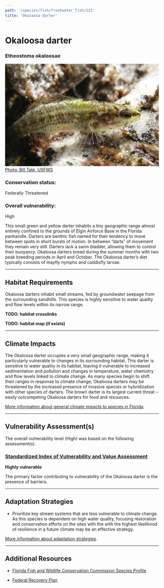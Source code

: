 ```yaml
---
path: '/species/fish/freshwater_fish/223'
title: 'Okaloosa darter'
---
```


# Okaloosa darter

### Etheostoma okaloosae

<div id="TopSection">

<div class="header-photo"><img src="223.jpg" alt="Photo for Okaloosa darter"/>
<figcaption><a href="https://commons.wikimedia.org/w/index.php?curid=16302527" target="_blank" rel="noopener noreferrer">Photo: Bill Tate, USFWS</a></figcaption></div>

<div>

### Conservation status:

Federally Threatened

### Overall vulnerability:

High

</div>
</div>

This small green and yellow darter inhabits a tiny geographic range almost entirely confined to the grounds of Elgin Airforce Base in the Florida panhandle.  Darters are benthic fish named for their tendency to move between spots in short bursts of motion.  In between “darts” of movement they remain very still.  Darters lack a swim bladder, allowing them to control their buoyancy.    Okaloosa darters breed during the summer months with two peak breeding periods in April and October. The Okaloosa darter’s diet typically consists of mayfly nymphs and caddisfly larvae.

<hr />

## Habitat Requirements



Okaloosa darters inhabit small streams, fed by groundwater seepage from the surrounding sandhills. This species is highly sensitive to water quality and flow levels within its narrow range.

**TODO: habitat crosslinks**

**TODO: habitat map (if exists)**

<hr />

## Climate Impacts

The Okaloosa darter occupies a very small geographic range, making it particularly vulnerable to changes in its surrounding habitat. This darter is sensitive to water quality in its habitat, leaving it vulnerable to increased sedimentation and pollution and changes in temperature, water chemistry and flow levels linked to climate change.  As many species begin to shift their ranges in response to climate change, Okaloosa darters may be threatened by the increased presence of invasive species or hybridization with other species of darters.  The brown darter is its largest current threat – easily outcompeting Okaloosa darters for food and resources.

[More information about general climate impacts to species in Florida](/impacts/species).



<hr />

## Vulnerability Assessment(s)

The overall vulnerability level (High) was based on the following assessment(s).
#### 
<div class="vulnerability-header">
<h3><a href="/impacts/vulnerability/sivva/species">Standardized Index of Vulnerability and Value Assessment</a></h3>
<b class="high">Highly vulnerable</b>
</div> 

The primary factor contributing to vulnerability of the Okaloosa darter is the presence of barriers.


<hr />

## Adaptation Strategies

- Prioritize key stream systems that are less vulnerable to climate change.   As this species is dependent on high water quality, focusing restoration and conservation efforts on the sites with the with the highest likelihood of resilience in a future climate may be an effective strategy.

[More information about adaptation strategies](/strategies).

<hr />


## Additional Resources

- [Florida Fish and Wildlife Conservation Commission Species Profile](https://myfwc.com/wildlifehabitats/profiles/freshwater/okaloosa-darter/)

- [Federal Recovery Plan](https://ecos.fws.gov/docs/recovery_plan/970407.pdf)
